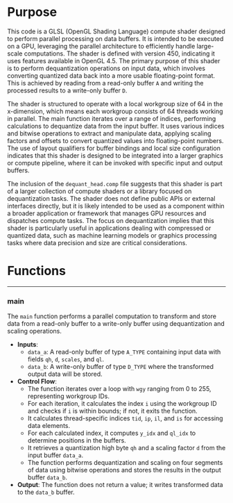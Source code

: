 # Purpose
This code is a GLSL (OpenGL Shading Language) compute shader designed to perform parallel processing on data buffers. It is intended to be executed on a GPU, leveraging the parallel architecture to efficiently handle large-scale computations. The shader is defined with version 450, indicating it uses features available in OpenGL 4.5. The primary purpose of this shader is to perform dequantization operations on input data, which involves converting quantized data back into a more usable floating-point format. This is achieved by reading from a read-only buffer `A` and writing the processed results to a write-only buffer `D`.

The shader is structured to operate with a local workgroup size of 64 in the x-dimension, which means each workgroup consists of 64 threads working in parallel. The main function iterates over a range of indices, performing calculations to dequantize data from the input buffer. It uses various indices and bitwise operations to extract and manipulate data, applying scaling factors and offsets to convert quantized values into floating-point numbers. The use of layout qualifiers for buffer bindings and local size configuration indicates that this shader is designed to be integrated into a larger graphics or compute pipeline, where it can be invoked with specific input and output buffers.

The inclusion of the `dequant_head.comp` file suggests that this shader is part of a larger collection of compute shaders or a library focused on dequantization tasks. The shader does not define public APIs or external interfaces directly, but it is likely intended to be used as a component within a broader application or framework that manages GPU resources and dispatches compute tasks. The focus on dequantization implies that this shader is particularly useful in applications dealing with compressed or quantized data, such as machine learning models or graphics processing tasks where data precision and size are critical considerations.
# Functions

---
### main
The `main` function performs a parallel computation to transform and store data from a read-only buffer to a write-only buffer using dequantization and scaling operations.
- **Inputs**:
    - `data_a`: A read-only buffer of type `A_TYPE` containing input data with fields `qh`, `d`, `scales`, and `ql`.
    - `data_b`: A write-only buffer of type `D_TYPE` where the transformed output data will be stored.
- **Control Flow**:
    - The function iterates over a loop with `wgy` ranging from 0 to 255, representing workgroup IDs.
    - For each iteration, it calculates the index `i` using the workgroup ID and checks if `i` is within bounds; if not, it exits the function.
    - It calculates thread-specific indices `tid`, `ip`, `il`, and `is` for accessing data elements.
    - For each calculated index, it computes `y_idx` and `ql_idx` to determine positions in the buffers.
    - It retrieves a quantization high byte `qh` and a scaling factor `d` from the input buffer `data_a`.
    - The function performs dequantization and scaling on four segments of data using bitwise operations and stores the results in the output buffer `data_b`.
- **Output**: The function does not return a value; it writes transformed data to the `data_b` buffer.


